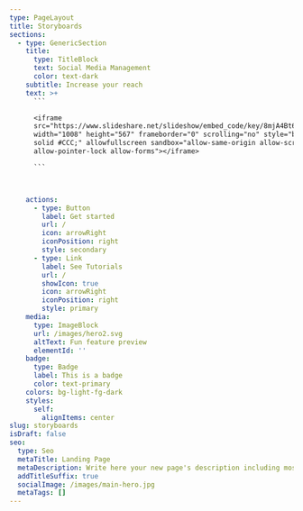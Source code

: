 ```yaml
---
type: PageLayout
title: Storyboards
sections:
  - type: GenericSection
    title:
      type: TitleBlock
      text: Social Media Management
      color: text-dark
    subtitle: Increase your reach
    text: >+
      ```

      <iframe
      src="https://www.slideshare.net/slideshow/embed_code/key/8mjA4Bt6kuZI3D?startSlide=1"
      width="1008" height="567" frameborder="0" scrolling="no" style="border:1px
      solid #CCC;" allowfullscreen sandbox="allow-same-origin allow-scripts
      allow-pointer-lock allow-forms"></iframe>

      ```



    actions:
      - type: Button
        label: Get started
        url: /
        icon: arrowRight
        iconPosition: right
        style: secondary
      - type: Link
        label: See Tutorials
        url: /
        showIcon: true
        icon: arrowRight
        iconPosition: right
        style: primary
    media:
      type: ImageBlock
      url: /images/hero2.svg
      altText: Fun feature preview
      elementId: ''
    badge:
      type: Badge
      label: This is a badge
      color: text-primary
    colors: bg-light-fg-dark
    styles:
      self:
        alignItems: center
slug: storyboards
isDraft: false
seo:
  type: Seo
  metaTitle: Landing Page
  metaDescription: Write here your new page's description including most relevant keywords.
  addTitleSuffix: true
  socialImage: /images/main-hero.jpg
  metaTags: []
---
```

